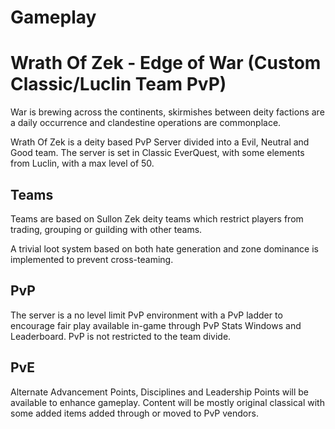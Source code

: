 # Gameplay

# Wrath Of Zek - Edge of War (Custom Classic/Luclin Team PvP)

War is brewing across the continents, skirmishes between deity factions are a daily occurrence and clandestine operations are commonplace. 

Wrath Of Zek is a deity based PvP Server divided into a Evil, Neutral and Good team. The server is set in Classic EverQuest, with some elements from Luclin, with a max level of 50. 

## Teams

Teams are based on Sullon Zek deity teams which restrict players from trading, grouping or guilding with other teams. 

A trivial loot system based on both hate generation and zone dominance is implemented to prevent cross-teaming.

## PvP

The server is a no level limit PvP environment with a PvP ladder to encourage fair play available in-game through PvP Stats Windows and Leaderboard. PvP is not restricted to the team divide.

## PvE 

Alternate Advancement Points, Disciplines and Leadership Points will be available to enhance gameplay. Content will be mostly original classical with some added items added through or moved to PvP vendors.  


